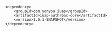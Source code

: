 	<dependency>
		<groupId>com.yonyou.iuap</groupId>
		<artifactId>iuap-authrbac-core</artifactId>
		<version>1.0.1-SNAPSHOT</version>
	</dependency>

